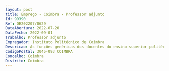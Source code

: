 ```yaml
--- 
layout: post
title: Emprego - Coimbra - Professor adjunto
Id: 99390
Ref: OE202207/0629
DataAbertura: 2022-07-20
DataFecho: 2022-09-01
Trabalho: Professor adjunto
Empregador: Instituto Politécnico de Coimbra
Descricao: As funções genéricas dos docentes do ensino superior politécnico previstas no artigo 2.º A do ECPDESP, sendo o conteúdo funcional da categoria o constante do n.º 4 do artigo 3.º do ECPDESP.
CodigoPostal: 3045-093 COIMBRA
Concelho: Coimbra
Distrito: Coimbra
--- 
```

